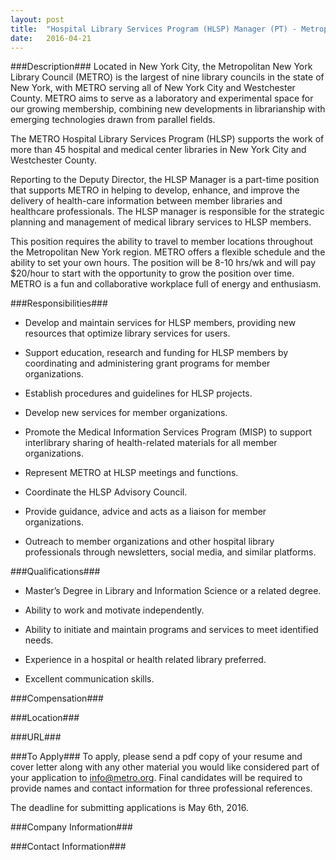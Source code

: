 ```yaml
---
layout: post
title:  "Hospital Library Services Program (HLSP) Manager (PT) - Metropolitan New York Library Council"
date:   2016-04-21
---
```


###Description###
Located in New York City, the Metropolitan New York Library Council (METRO) is the largest of nine library councils in the state of New York, with METRO serving all of New York City and Westchester County.  METRO aims to serve as a laboratory and experimental space for our growing membership, combining new developments in librarianship with emerging technologies drawn from parallel fields.

The METRO Hospital Library Services Program (HLSP) supports the work of more than 45 hospital and medical center libraries in New York City and Westchester County.

Reporting to the Deputy Director, the HLSP Manager is a part-time position that supports METRO in helping to develop, enhance, and improve the delivery of health-care information between member libraries and healthcare professionals. The HLSP manager is responsible for the strategic planning and  management of medical library services to HLSP members.

This position requires the ability to travel to member locations throughout the Metropolitan New York region. METRO offers a flexible schedule and the ability to set your own hours. The position will be 8-10 hrs/wk and will pay $20/hour to start with the opportunity to grow the position over time. METRO is a fun and collaborative workplace full of energy and enthusiasm.


###Responsibilities###
* Develop and maintain services for HLSP members, providing new resources that optimize library services for users.

* Support education, research and funding for HLSP members by coordinating and administering grant programs for member organizations.

* Establish procedures and guidelines for HLSP projects.

* Develop new services for member organizations.

* Promote the Medical Information Services Program (MISP) to support interlibrary sharing of health-related materials for all member organizations.

* Represent METRO at HLSP meetings and functions.

* Coordinate the HLSP Advisory Council.

* Provide guidance, advice and acts as a liaison for member organizations.

* Outreach to member organizations and other hospital library professionals through newsletters, social media, and similar platforms.


###Qualifications###
* Master’s Degree in Library and Information Science or a related degree.

* Ability to work and motivate independently.

* Ability to initiate and maintain programs and services to meet identified needs.

* Experience in a hospital or health related library preferred.

* Excellent communication skills.


###Compensation###



###Location###



###URL###


###To Apply###
To apply, please send a pdf copy of your resume and cover letter along with any other material you would like considered part of your application to info@metro.org. Final candidates will be required to provide names and contact information for three professional references.

The deadline for submitting applications is May 6th, 2016. 


###Company Information###



###Contact Information###


